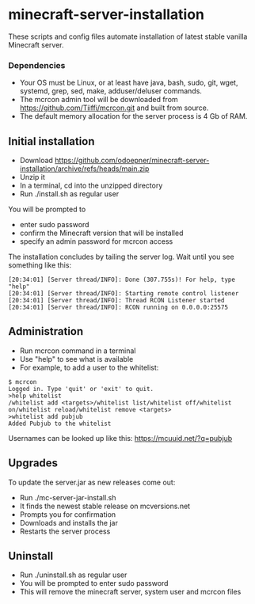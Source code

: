 # minecraft-server-installation

These scripts and config files automate installation of latest stable vanilla Minecraft server.

### Dependencies

* Your OS must be Linux, or at least have java, bash, sudo, git, wget, systemd, grep, sed, make, adduser/deluser commands.
* The mcrcon admin tool will be downloaded from https://github.com/Tiiffi/mcrcon.git and built from source.
* The default memory allocation for the server process is 4 Gb of RAM.

## Initial installation

* Download https://github.com/odoepner/minecraft-server-installation/archive/refs/heads/main.zip
* Unzip it 
* In a terminal, cd into the unzipped directory
* Run ./install.sh as regular user

You will be prompted to 
* enter sudo password
* confirm the Minecraft version that will be installed
* specify an admin password for mcrcon access

The installation concludes by tailing the server log.
Wait until you see something like this:

```
[20:34:01] [Server thread/INFO]: Done (307.755s)! For help, type "help"
[20:34:01] [Server thread/INFO]: Starting remote control listener
[20:34:01] [Server thread/INFO]: Thread RCON Listener started
[20:34:01] [Server thread/INFO]: RCON running on 0.0.0.0:25575
```
## Administration

* Run mcrcon command in a terminal 
* Use "help" to see what is available
* For example, to add a user to the whitelist:
```
$ mcrcon 
Logged in. Type 'quit' or 'exit' to quit.
>help whitelist
/whitelist add <targets>/whitelist list/whitelist off/whitelist on/whitelist reload/whitelist remove <targets>
>whitelist add pubjub
Added Pubjub to the whitelist
```
Usernames can be looked up like this: https://mcuuid.net/?q=pubjub

## Upgrades 

To update the server.jar as new releases come out:
* Run ./mc-server-jar-install.sh
* It finds the newest stable release on mcversions.net
* Prompts you for confirmation
* Downloads and installs the jar 
* Restarts the server process

## Uninstall

* Run ./uninstall.sh as regular user
* You will be prompted to enter sudo password
* This will remove the minecraft server, system user and mcrcon files
